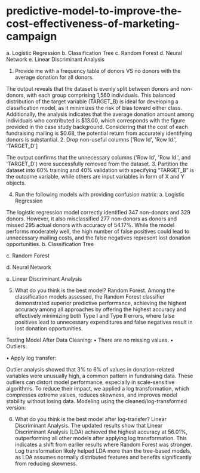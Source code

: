 # predictive-model-to-improve-the-cost-effectiveness-of-marketing-campaign
a. Logistic Regression  b. Classification Tree  c.   Random Forest  d. Neural Network  e. Linear Discriminant Analysis 

1.	Provide me with a frequency table of donors VS no donors with the average donation for all donors. 
 
The output reveals that the dataset is evenly split between donors and non-donors, with each group comprising 1,560 individuals. This balanced distribution of the target variable (TARGET_B) is ideal for developing a classification model, as it minimizes the risk of bias toward either class. Additionally, the analysis indicates that the average donation amount among individuals who contributed is $13.00, which corresponds with the figure provided in the case study background. Considering that the cost of each fundraising mailing is $0.68, the potential return from accurately identifying donors is substantial.
2.	Drop non-useful columns ['Row Id', 'Row Id.', 'TARGET_D'] 
   
The output confirms that the unnecessary columns ('Row Id', 'Row Id.', and 'TARGET_D') were successfully removed from the dataset.
3.	Partition the dataset into 60% training and 40% validation with specifying “TARGET_B” is the outcome variable, while others are input variables in form of X and Y objects. 
 
4.	Run the following models with providing confusion matrix: 
a.	Logistic Regression 
 
 
The logistic regression model correctly identified 347 non-donors and 329 donors. However, it also misclassified 277 non-donors as donors and missed 295 actual donors with accuracy of 54.17%. While the model performs moderately well, the high number of false positives could lead to unnecessary mailing costs, and the false negatives represent lost donation opportunities.
b.	Classification Tree 
 
 
c.	Random Forest 
 
 
d.	 Neural Network 
 
 
e.	Linear Discriminant Analysis 
 
 
5.	What do you think is the best model?
Random Forest.
Among the classification models assessed, the Random Forest classifier demonstrated superior predictive performance, achieving the highest accuracy among all approaches by offering the highest accuracy and effectively minimizing both Type I and Type II errors, where false positives lead to unnecessary expenditures and false negatives result in lost donation opportunities.

Testing Model After Data Cleaning:
•	There are no missing values.
•	Outliers:
 
 
•	Apply log transfer:
 
 
Outlier analysis showed that 3% to 6% of values in donation-related variables were unusually high, a common pattern in fundraising data. These outliers can distort model performance, especially in scale-sensitive algorithms. To reduce their impact, we applied a log transformation, which compresses extreme values, reduces skewness, and improves model stability without losing data.
Modeling using the cleaned/log-transformed version:
 
 
 
 
6.	What do you think is the best model after log-transfer?
Linear Discriminant Analysis.
The updated results show that Linear Discriminant Analysis (LDA) achieved the highest accuracy at 56.01%, outperforming all other models after applying log transformation. This indicates a shift from earlier results where Random Forest was stronger. Log transformation likely helped LDA more than the tree-based models, as LDA assumes normally distributed features and benefits significantly from reducing skewness.

